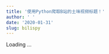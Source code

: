 ```yaml
---
title: '使用Python爬取B站的土味视频标题！'
author: ' '
date: '2020-01-31'
slug: bilispy
---
```


Loading ...

<script>

window.location.replace("https://mp.weixin.qq.com/s/eVgs3NWPMQRKDzgmnA6T9g")

</script>